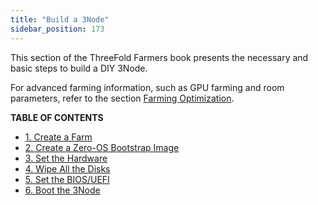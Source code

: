 ```yaml
---
title: "Build a 3Node"
sidebar_position: 173
---
```




This section of the ThreeFold Farmers book presents the necessary and basic steps to build a DIY 3Node.

For advanced farming information, such as GPU farming and room parameters, refer to the section [Farming Optimization](../farming_optimization/farming_optimization).

**TABLE OF CONTENTS**

- [1. Create a Farm](./1_create_farm)
- [2. Create a Zero-OS Bootstrap Image](./2_bootstrap_image)
- [3. Set the Hardware](./3_set_hardware)
- [4. Wipe All the Disks](./4_wipe_all_disks)
- [5. Set the BIOS/UEFI](./5_set_bios_uefi)
- [6. Boot the 3Node](./6_boot_3node)